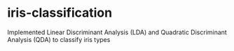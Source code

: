 # iris-classification
Implemented Linear Discriminant Analysis (LDA) and Quadratic Discriminant Analysis (QDA) to classify iris types
